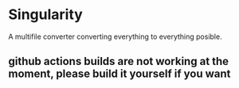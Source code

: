 # Singularity
 A multifile converter converting everything to everything posible.

## github actions builds are not working at the moment, please build it yourself if you want
